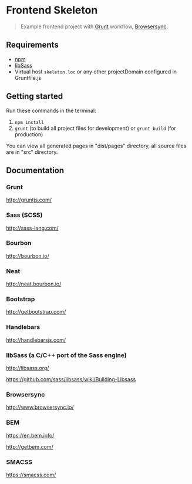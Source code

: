 # Frontend Skeleton
> Example frontend project with [Grunt](https://github.com/gruntjs/grunt) workflow, [Browsersync](https://github.com/BrowserSync/grunt-browser-sync).

## Requirements

- [npm](https://github.com/npm/npm)
- [libSass](https://github.com/sass/libsass)
- Virtual host `skeleton.loc` or any other projectDomain configured in Gruntfile.js

## Getting started

Run these commands in the terminal:

1. `npm install`
2. `grunt` (to build all project files for development) or `grunt build` (for production)

You can view all generated pages in "dist/pages" directory, all source files are in "src" directory.

## Documentation

### Grunt
http://gruntjs.com/

### Sass (SCSS)
http://sass-lang.com/

### Bourbon
http://bourbon.io/

### Neat
http://neat.bourbon.io/

### Bootstrap
http://getbootstrap.com/

### Handlebars
http://handlebarsjs.com/

### libSass (a C/C++ port of the Sass engine)
http://libsass.org/

https://github.com/sass/libsass/wiki/Building-Libsass

### Browsersync
http://www.browsersync.io/

### BEM
https://en.bem.info/

http://getbem.com/

### SMACSS
https://smacss.com/